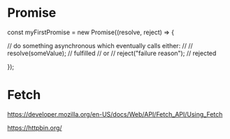 # Promise

  const myFirstPromise = new Promise((resolve, reject) => {
  
  // do something asynchronous which eventually calls either:
  //
  //   resolve(someValue); // fulfilled
  // or
  //   reject("failure reason"); // rejected
  
});

# Fetch

https://developer.mozilla.org/en-US/docs/Web/API/Fetch_API/Using_Fetch

https://httpbin.org/

